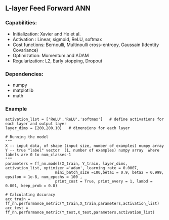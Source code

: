 ## L-layer Feed Forward ANN 

### Capabilities: 
 -  Initialization: Xavier and He et al.  
 -  Activation : Linear, sigmoid, ReLU, softmax
 -  Cost functions: Bernoulli, Multinoulli cross-entropy, Gaussain (Identity Covariance)
 -  Optimization: Momentum and ADAM 
 -  Regularization: L2, Early stopping, Dropout
 
 ### Dependencies:
 - numpy
 - matplotlib
 - math 

### Example
```
activation_list = ['ReLU','ReLU','softmax']   # define activations for each layer and output layer
layer_dims = [200,200,10]   # dimensions for each layer

# Running the model
"""
X -- input data, of shape (input size, number of examples) numpy array
Y -- true "label" vector  (1, number of examples) numpy array  where labels are 0 to num_classes-1
"""
parameters = ff_nn.model(X_train, Y_train, layer_dims, activation_list, optimizer ='adam', learning_rate = 0.0007, 
                      mini_batch_size =100,beta1 = 0.9, beta2 = 0.999,  epsilon = 1e-8, num_epochs = 100 , 
                      print_cost = True, print_every = 1, lambd = 0.001, keep_prob = 0.8)

# Calculating Accuracy 
acc_train = ff_nn.performance_metric(Y_train,X_train,parameters,activation_list)
acc_test =  ff_nn.performance_metric(Y_test,X_test,parameters,activation_list)


```
 

